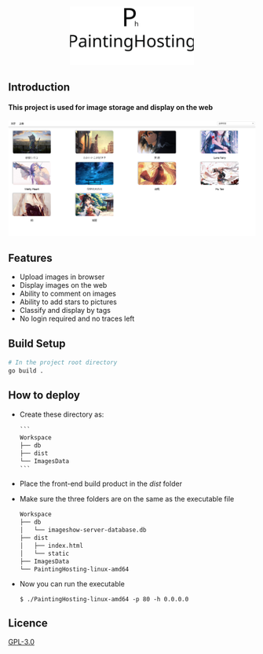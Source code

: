 <p align="center">
<img src="./docs/images/PaintingHosting.svg" width=50%/ alt=""></p>



## Introduction

#### This project is used for image storage and display on the web

![introduce-image](docs/images/introduce-image.png)



## Features

- Upload images in browser
- Display images on the web
- Ability to comment on images
- Ability to add stars to pictures
- Classify and display by tags
- No login required and no traces left



## Build Setup

``` bash
# In the project root directory
go build .
```



## How to deploy

- Create these directory as:

  ````
  ```
  Workspace
  ├── db
  ├── dist
  └── ImagesData
  ```
  ````

- Place the front-end build product in the *dist* folder

- Make sure the three folders are on the same as the executable file

  ```
  Workspace
  ├── db
  │   └── imageshow-server-database.db
  ├── dist
  │   ├── index.html
  │   └── static
  ├── ImagesData
  └── PaintingHosting-linux-amd64
  ```

- Now you can run the executable

  ```shell
  $ ./PaintingHosting-linux-amd64 -p 80 -h 0.0.0.0
  ```

  

## Licence

[GPL-3.0](https://github.com/succerseng/PaintingHosting/blob/main/LICENSE)
